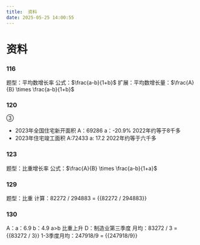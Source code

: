 ```yaml
---
title:  资料
date: 2025-05-25 14:00:55
---
```

# 资料


### 116
题型：平均数增长率 
公式：$\frac{a-b}{1+b}$ 
扩展：平均数增长量：$\frac{A}{B} \times \frac{a-b}{1+b}$

### 120
 ③
- 2023年全国住宅新开面积 A：69286 a：-20.9% 2022年约等于8千多
- 2023年住宅竣工面积 A:72433 a: 17.2   2022年约等于六千多
### 123
题型：比重增长率
公式：$\frac{A}{B}  \times \frac{a-b}{1+a}$
### 129
题型：比重
计算：82272 / 294883 = {{82272 / 294883}}

### 130
A：a：6.9 b：4.9 a>b 比重上升
D：制造业第三季度 月均：83272 / 3  = {{83272 / 3}}  1-3季度月均：247918/9 = {{247918/9}}

